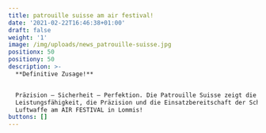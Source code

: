```yaml
---
title: patrouille suisse am air festival!
date: '2021-02-22T16:46:38+01:00'
draft: false
weight: '1'
image: /img/uploads/news_patrouille-suisse.jpg
positionx: 50
positiony: 50
description: >-
  **Definitive Zusage!**


  Präzision – Sicherheit – Perfektion. Die Patrouille Suisse zeigt die
  Leistungsfähigkeit, die Präzision und die Einsatzbereitschaft der Schweizer
  Luftwaffe am AIR FESTIVAL in Lommis!
buttons: []
---
```


